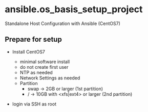 # ansible.os_basis_setup_project
Standalone Host Configuration with Ansible (CentOS7)
## Prepare for setup
* Install CentOS7
  * minimal software install
  * do not create first user
  * NTP as needed
  * Network Settings as needed
  * Partition
    * swap -> 2GB or larger (1st partition)
    * / -> 10GB with <xfs|ext4> or larger (2nd partition)

* login via SSH as root
  
